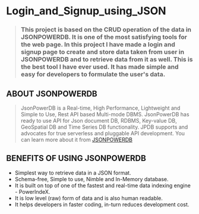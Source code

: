 # Login_and_Signup_using_JSON
> ### This project is based on the CRUD operation of the data in JSONPOWERDB. It is one of the most satisfying tools for the web page. In this project I have made a login and signup page to create and store data taken from user in JSONPOWERDB and to retrieve data from it as well. This is the best tool I have ever used. It has made simple and easy for developers to formulate the user's data.
## ABOUT JSONPOWERDB 
>  JsonPowerDB is a Real-time, High Performance, Lightweight and Simple to Use, Rest API based Multi-mode DBMS. JsonPowerDB has ready to use API for Json document DB, RDBMS, Key-value DB, GeoSpatial DB and Time Series DB functionality. JPDB supports and advocates for true serverless and pluggable API development.
>  You can learn more about it from [JSONPOWERDB](https://login2explore.com/jpdb/docs.html)
## BENEFITS OF USING JSONPOWERDB
* Simplest way to retrieve data in a JSON format.
* Schema-free, Simple to use, Nimble and In-Memory database.
* It is built on top of one of the fastest and real-time data indexing engine - PowerIndeX.
* It is low level (raw) form of data and is also human readable.
* It helps developers in faster coding, in-turn reduces development cost.
